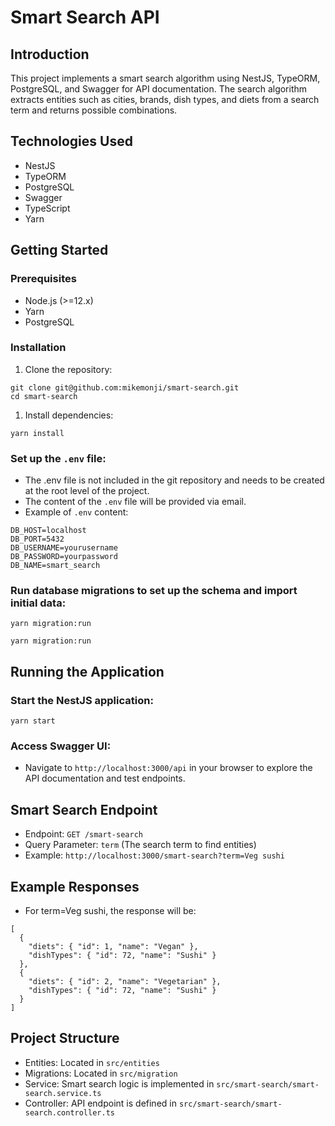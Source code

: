 # Smart Search API

## Introduction

This project implements a smart search algorithm using NestJS, TypeORM, PostgreSQL, and Swagger for API documentation. The search algorithm extracts entities such as cities, brands, dish types, and diets from a search term and returns possible combinations.

## Technologies Used

- NestJS
- TypeORM
- PostgreSQL
- Swagger
- TypeScript
- Yarn

## Getting Started

### Prerequisites

- Node.js (>=12.x)
- Yarn
- PostgreSQL

### Installation

1. Clone the repository:

```
git clone git@github.com:mikemonji/smart-search.git
cd smart-search
```

1. Install dependencies:

```
yarn install
```

### Set up the `.env` file:

- The .env file is not included in the git repository and needs to be created at the root level of the project.
- The content of the `.env` file will be provided via email.
- Example of `.env` content:

```
DB_HOST=localhost
DB_PORT=5432
DB_USERNAME=yourusername
DB_PASSWORD=yourpassword
DB_NAME=smart_search
```

### Run database migrations to set up the schema and import initial data:

```
yarn migration:run
```

```
yarn migration:run
```

## Running the Application

### Start the NestJS application:

```
yarn start
```

### Access Swagger UI:

- Navigate to `http://localhost:3000/api` in your browser to explore the API documentation and test endpoints.

## Smart Search Endpoint

- Endpoint: `GET /smart-search`
- Query Parameter: `term` (The search term to find entities)
- Example: `http://localhost:3000/smart-search?term=Veg sushi`

## Example Responses

- For term=Veg sushi, the response will be:

```
[
  {
    "diets": { "id": 1, "name": "Vegan" },
    "dishTypes": { "id": 72, "name": "Sushi" }
  },
  {
    "diets": { "id": 2, "name": "Vegetarian" },
    "dishTypes": { "id": 72, "name": "Sushi" }
  }
]
```

## Project Structure

- Entities: Located in `src/entities`
- Migrations: Located in `src/migration`
- Service: Smart search logic is implemented in `src/smart-search/smart-search.service.ts`
- Controller: API endpoint is defined in `src/smart-search/smart-search.controller.ts`
